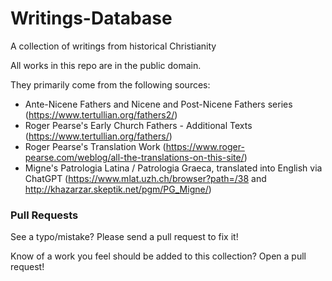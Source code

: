 # Writings-Database
A collection of writings from historical Christianity

All works in this repo are in the public domain.

They primarily come from the following sources:

- Ante-Nicene Fathers and Nicene and Post-Nicene Fathers series (https://www.tertullian.org/fathers2/)
- Roger Pearse's Early Church Fathers - Additional Texts (https://www.tertullian.org/fathers/)
- Roger Pearse's Translation Work (https://www.roger-pearse.com/weblog/all-the-translations-on-this-site/)
- Migne's Patrologia Latina / Patrologia Graeca, translated into English via ChatGPT (https://www.mlat.uzh.ch/browser?path=/38 and http://khazarzar.skeptik.net/pgm/PG_Migne/)

### Pull Requests

See a typo/mistake? Please send a pull request to fix it! 

Know of a work you feel should be added to this collection? Open a pull request!